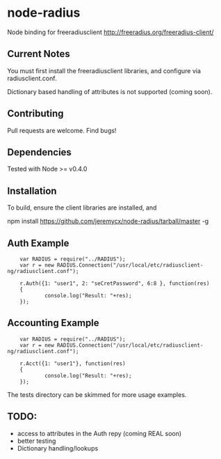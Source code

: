 node-radius
===========

Node binding for freeradiusclient http://freeradius.org/freeradius-client/

Current Notes
-------------
You must first install the freeradiusclient libraries, and configure via radiusclient.conf.

Dictionary based handling of attributes is not supported (coming soon).

Contributing
------------
Pull requests are welcome. Find bugs!

Dependencies
------------

Tested with Node >= v0.4.0

Installation
------------

To build, ensure the client libraries are installed, and

   npm install https://github.com/jeremycx/node-radius/tarball/master -g

Auth Example
------------
        var RADIUS = require("../RADIUS");
        var r = new RADIUS.Connection("/usr/local/etc/radiusclient-ng/radiusclient.conf");
        
        r.Auth({1: "user1", 2: "seCretPassword", 6:8 }, function(res)
        {
                console.log("Result: "+res);
        });

Accounting Example
--------------------
        var RADIUS = require("../RADIUS");
        var r = new RADIUS.Connection("/usr/local/etc/radiusclient-ng/radiusclient.conf");
        
        r.Acct({1: "user1"}, function(res)
        {
                console.log("Result: "+res);
        });


The tests directory can be skimmed for more usage examples.

TODO:
-----
* access to attributes in the Auth repy (coming REAL soon)
* better testing
* Dictionary handling/lookups
